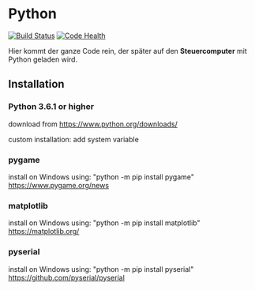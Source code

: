 # Python

[![Build Status](https://travis-ci.org/MagnusFlieger/PythonControl.svg?branch=PythonCode)](https://travis-ci.org/MagnusFlieger/PythonControl)
[![Code Health](https://landscape.io/github/MagnusFlieger/PythonControl/master/landscape.svg?style=flat)](https://landscape.io/github/MagnusFlieger/PythonControl/master)

Hier kommt der ganze Code rein, der später auf den **Steuercomputer** mit Python geladen wird.

## Installation

### Python 3.6.1 or higher

download from https://www.python.org/downloads/

custom installation: add system variable

### pygame

install on Windows using: "python -m pip install pygame"
https://www.pygame.org/news

### matplotlib

install on Windows using: "python -m pip install matplotlib"
https://matplotlib.org/

### pyserial

install on Windows using: "python -m pip install pyserial"
https://github.com/pyserial/pyserial
